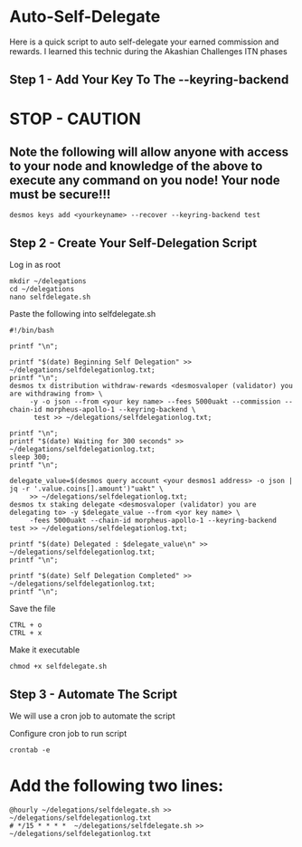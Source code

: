# Auto-Self-Delegate

Here is a quick script to auto self-delegate your earned commission and rewards.  I learned this technic during the Akashian Challenges ITN phases

## Step 1 - Add Your Key To The --keyring-backend

# STOP - CAUTION
## Note the following will allow anyone with access to your node and knowledge of the above to execute any command on you node!  Your node must be secure!!!

```  
desmos keys add <yourkeyname> --recover --keyring-backend test  
```  
## Step 2 - Create Your Self-Delegation Script
Log in as root
```  
mkdir ~/delegations 
cd ~/delegations
nano selfdelegate.sh
```
Paste the following into selfdelegate.sh  
```  
#!/bin/bash  
  
printf "\n";  
  
printf "$(date) Beginning Self Delegation" >> ~/delegations/selfdelegationlog.txt;  
printf "\n";  
desmos tx distribution withdraw-rewards <desmosvaloper (validator) you are withdrawing from> \  
     -y -o json --from <your key name> --fees 5000uakt --commission --chain-id morpheus-apollo-1 --keyring-backend \  
      test >> ~/delegations/selfdelegationlog.txt;
  
printf "\n";  
printf "$(date) Waiting for 300 seconds" >> ~/delegations/selfdelegationlog.txt;  
sleep 300;  
printf "\n";  
  
delegate_value=$(desmos query account <your desmos1 address> -o json | jq -r '.value.coins[].amount')"uakt" \  
     >> ~/delegations/selfdelegationlog.txt;  
desmos tx staking delegate <desmosvaloper (validator) you are delegating to> -y $delegate_value --from <yor key name> \  
     -fees 5000uakt --chain-id morpheus-apollo-1 --keyring-backend test >> ~/delegations/selfdelegationlog.txt;  
  
printf "$(date) Delegated : $delegate_value\n" >> ~/delegations/selfdelegationlog.txt;  
printf "\n";  
  
printf "$(date) Self Delegation Completed" >> ~/delegations/selfdelegationlog.txt;  
printf "\n";  
```  
Save the file
```  
CTRL + o  
CTRL + x
```
Make it executable
```  
chmod +x selfdelegate.sh  
```  
## Step 3 - Automate The Script
We will use a cron job to automate the script

Configure cron job to run script  
```  
crontab -e   
```
# Add the following two lines:
```
@hourly ~/delegations/selfdelegate.sh >> ~/delegations/selfdelegationlog.txt  
# */15 * * * *  ~/delegations/selfdelegate.sh >> ~/delegations/selfdelegationlog.txt  
```  
